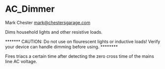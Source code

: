 AC_Dimmer
=========

Mark Chester <mark@chestersgarage.com>
  
Dims household lights and other resistive loads.
  
*******  CAUTION: Do not use on flourescent lights or inductive loads! Verify your device can handle dimming before using.  ********
  
Fires triacs a certain time after detecting the zero cross time of the mains line AC voltage.
